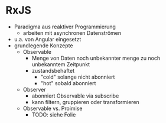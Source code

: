 # RxJS

- Paradigma aus reaktiver Programmierung
    - arbeiten mit asynchronen Datenströmen
- u.a. von Angular eingesetzt
- grundlegende Konzepte
    - Observable
        - Menge von Daten noch unbekannter menge zu noch unbekanntem Zeitpunkt
        - zustandsbehaftet
            - "cold" solange nicht abonniert
            - "hot" sobald abonniert
    - Observer
        - abonniert Observable via subscribe
        - kann filtern, gruppieren oder transformieren
    - Observable vs. Proimise
        - TODO: siehe Folie
